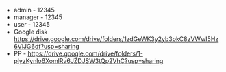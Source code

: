 - admin - 12345
- manager - 12345
- user - 12345
- Google disk https://drive.google.com/drive/folders/1zdGeWK3y2yb3okC8zVWwI5Hz6VlJG6df?usp=sharing
- PP - https://drive.google.com/drive/folders/1-plyzKynlo6XomlRv6JZDJSW3tQp2VhC?usp=sharing

